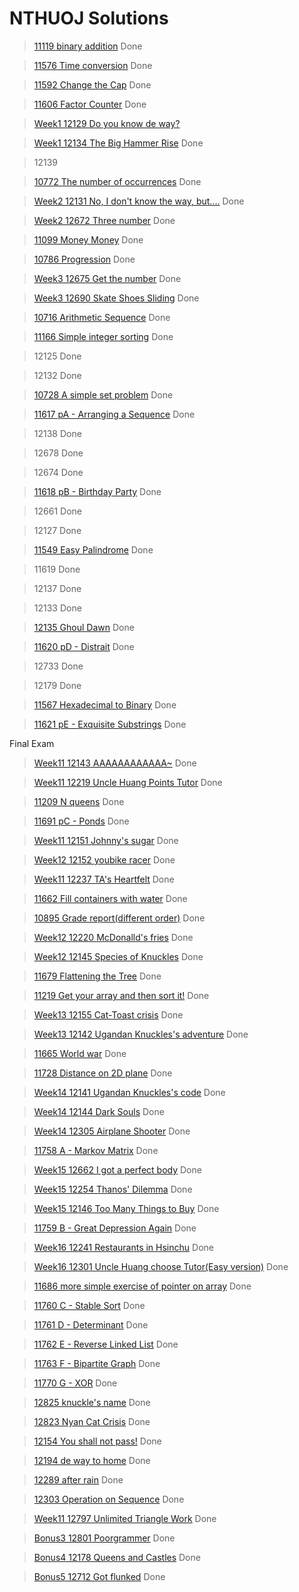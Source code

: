 # NTHUOJ Solutions
> [11119 binary addition](./mid_practice/11119/11119.c)	Done

> [11576 Time conversion](./mid_practice/11576/11576.c)	Done

> [11592 Change the Cap](./mid_practice/11592/11592.c)	Done

> [11606 Factor Counter](./mid_practice/11606/11606.c) Done

> [Week1 12129 Do you know de way?](./mid_practice/12129/12129.c)

> [Week1 12134 The Big Hammer Rise](./mid_practice/12134/12134.c) Done

> 12139

> [10772 The number of occurrences](./mid_practice/10772/10772.c) Done

> [Week2 12131 No, I don't know the way, but....](./mid_practice/12131/12131.c) Done

> [Week2 12672 Three number](./mid_practice/12672/12672.c) Done

> [11099 Money Money](./mid_practice/11099/11099.c)	Done

> [10786 Progression](./mid_practice/10786/10786.c)	Done

> [Week3 12675 Get the number](./mid_practice/12675/12675.c) Done

> [Week3 12690 Skate Shoes Sliding](./mid_practice/12690/12690.c) Done

> [10716 Arithmetic Sequence](./mid_practice/10716/10716.c)	Done

> [11166 Simple integer sorting](./mid_practice/11166/11166.c)	Done

> 12125	Done

> 12132	Done
 
> [10728 A simple set problem](./mid_practice/10728/10728.c) Done
	
> [11617 pA - Arranging a Sequence](./mid_practice/11617/11617.c) Done

> 12138	Done

> 12678	Done

> 12674	Done

> [11618 pB - Birthday Party](./mid_practice/11618/11618.c)	Done

> 12661	Done

> 12127 Done

> [11549 Easy Palindrome](./mid_practice/11549/11549.c)	Done

> 11619 Done

> 12137	Done

> 12133	Done

> [12135 Ghoul Dawn](./mid_practice/12135/12135.c)	Done

> [11620 pD - Distrait](./mid_practice/11620/11620.c)	Done

> 12733	Done

> 12179	Done

> [11567 Hexadecimal to Binary](./mid_practice/11567/11567.c)	Done

> [11621 pE - Exquisite Substrings](./mid_practice/11621/11621.c)	Done

Final Exam

> [Week11 12143 AAAAAAAAAAAA~](./final_practice/12143/function.c) Done

> [Week11 12219 Uncle Huang Points Tutor](./final_practice/12219/12219.c) Done

> [11209 N queens](./final_practice/11209/11209.c) Done

> [11691 pC - Ponds](./final_practice/11691/11691.c) Done

> [Week11 12151 Johnny's sugar](./final_practice/12151/12151.c) Done

> [Week12 12152 youbike racer](./final_practice/12152/12152.c) Done

> [Week11 12237 TA's Heartfelt](./final_practice/12237/12237.c) Done

> [11662 Fill containers with water](./final_practice/11662/11662.c) Done

> [10895 Grade report(different order)](./final_practice/10895/function.c) Done

> [Week12 12220 McDonalld's fries](./final_practice/12220/12220.c) Done

> [Week12 12145 Species of Knuckles](./final_practice/12145/12145.c) Done

> [11679 Flattening the Tree](./final_practice/11679/11679.c) Done

> [11219 Get your array and then sort it!](./final_practice/11219/function.c) Done

> [Week13 12155 Cat-Toast crisis](./final_practice/12155/12155.c) Done	

> [Week13 12142 Ugandan Knuckles's adventure](./final_practice/12142/12142.c) Done	

> [11665 World war](./final_practice/11665/11665.c) Done

> [11728 Distance on 2D plane](./final_practice/11728/function.c) Done

> [Week14 12141 Ugandan Knuckles's code](./final_practice/12141/12141.c) Done

> [Week14 12144 Dark Souls](./final_practice/12144/12144.c) Done

> [Week14 12305 Airplane Shooter](./final_practice/12305/12305.c) Done

> [11758 A - Markov Matrix](./final_practice/11758/11758.c) Done

> [Week15 12662 I got a perfect body](./final_practice/12662/12662.c) Done

> [Week15 12254 Thanos' Dilemma](./final_practice/12254/12254.c) Done

> [Week15 12146 Too Many Things to Buy](./final_practice/12146/12146.c) Done

> [11759 B - Great Depression Again](./final_practice/11759/11759.c) Done

> [Week16 12241 Restaurants in Hsinchu](./final_practice/12241/12241.c) Done

> [Week16 12301 Uncle Huang choose Tutor(Easy version)](./final_practice/12301/function.c) Done

> [11686 more simple exercise of pointer on array](./final_practice/11686/function.c) Done

> [11760 C - Stable Sort](./final_practice/11760/11760.c) Done

> [11761 D - Determinant](./final_practice/11761/11761.c) Done

> [11762 E - Reverse Linked List](./final_practice/11762/function.c) Done

> [11763 F - Bipartite Graph](./final_practice/11763/11763.c) Done

> [11770 G - XOR](./final_practice/11770/11770.c) Done

> [12825 knuckle's name](./final_practice/12825/12825.c) Done

> [12823 Nyan Cat Crisis](./final_practice/12825/12825.c) Done

> [12154 You shall not pass!](./final_practice/12154/function.c) Done

> [12194 de way to home](./final_practice/12194/12194.c) Done

> [12289 after rain](./final_practice/12289/12289.c) Done

> [12303 Operation on Sequence](./final_practice/12303/12303.c) Done

> [Week11 12797 Unlimited Triangle Work](./final_practice/12797/12797.c) Done

> [Bonus3 12801 Poorgrammer](./final_practice/12801/12801.c) Done

> [Bonus4 12178 Queens and Castles](./final_practice/12178/12178.c) Done

> [Bonus5 12712 Got flunked](./final_practice/12712/12712.c) Done